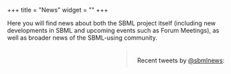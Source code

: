 +++
title = "News"
widget = ""
+++

Here you will find news about both the SBML project itself (including new developments in SBML and upcoming events such as Forum Meetings), as well as broader news of the SBML-using community.

<!-- Note to site maintainers: the content of this page consists of
     2 columns. The left column is auto-filled from the content of the
     files located in this directory (/content/news/).  The template
     that defines the content shown on the news front page is 
     layouts/_default/list.html.  The right-hand column is filled in
     by the twitter widget embedded below.
-->

<div style="float: right; display: block; margin: 0.5rem auto auto 2rem; border-left: 1px solid #ddd; padding-left: 1rem" class="col-6">
  <script async src="https://platform.twitter.com/widgets.js" charset="utf-8"></script>
  <p style="margin-bottom: 0.5rem; padding-left: 0.5rem">Recent tweets by <a href="https://twitter.com/sbmlnews">@sbmlnews</a>:</p>
  <!-- For more information about parameters to the twitter feed, see https://developer.twitter.com/en/docs/twitter-for-websites/timelines/overview -->
  <a class="twitter-timeline" data-dnt="true"
     data-chrome="noheader nofooter noborders transparent"
     data-link-color="#2B7BB9" data-tweet-limit="3"
     href="https://twitter.com/sbmlnews?ref_src=twsrc%5Etfw"></a> 
</div>
